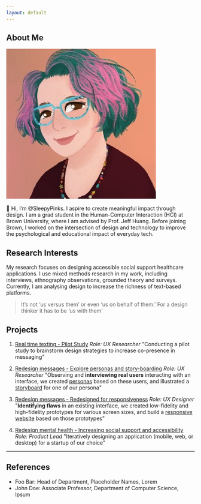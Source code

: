 ```yaml
---
layout: default
---
```


## About Me

<img class="profile-picture" src="images/1599155795154.jpeg">

👋 Hi, I’m @SleepyPinks. I aspire to create meaningful impact through design. I am a grad student in the Human-Computer Interaction (HCI) at Brown University, where I am advised by Prof. Jeff Huang. Before joining Brown, I worked on the intersection of design and technology to improve the psychological and educational impact of everyday tech.

## Research Interests

My research focuses on designing accessible social support healthcare applications. I use mixed methods research in my work, including interviews, ethnography observations, grounded theory and surveys. Currently, I am analysing design to increase the richness of text-based platforms.


> It’s not ‘us versus them’ or even ‘us on behalf of them.’ For a design thinker it has to be ‘us with them'


## Projects

1. [Real time texting - Pilot Study](https://sleepypinks.github.io/userstudy)
*Role: UX Researcher*
"Conducting a pilot study to brainstorm design strategies to increase co-presence in messaging"

2. [Redesign messages - Explore personas and story-boarding](https://sleepypinks.github.io/personas)
*Role: UX Researcher*
"Observing and **interviewing real users** interacting with an interface, we created [personas]() based on these users, and illustrated a [storyboard]() for one of our persona"

3. [Redesign messages - Redesigned for responsiveness](https://sleepypinks.github.io/redesign)
*Role: UX Designer*
"**Identifying flaws** in an existing interface, we created low-fidelity and high-fidelity prototypes for various screen sizes, and build a [responsive website]() based on those prototypes"

4. [Redesign mental health - Increasing social support and accessibility](https://sleepypinks.github.io/koko)
*Role: Product Lead*
"Iteratively designing an application (mobile, web, or desktop) for a startup of our choice"

---


## References

* Foo Bar: Head of Department, Placeholder Names, Lorem
* John Doe: Associate Professor, Department of Computer Science, Ipsum
